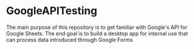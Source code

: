 # GoogleAPITesting
The main purpose of this repository is to get familiar with Google's API for Google Sheets. The end goal is to build a desktop app for internal use that can process data introduced through Google Forms
